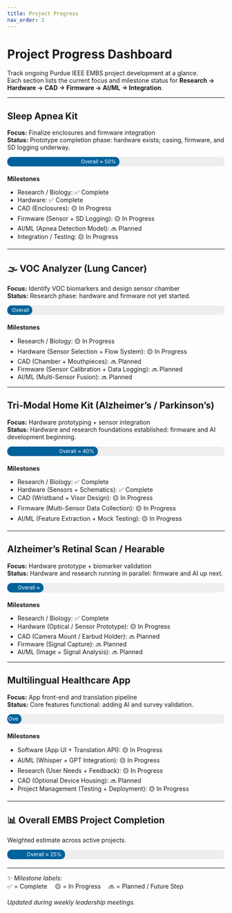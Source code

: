 ```yaml
---
title: Project Progress
nav_order: 2
---
```


# Project Progress Dashboard
Track ongoing Purdue IEEE EMBS project development at a glance.  
Each section lists the current focus and milestone status for **Research → Hardware → CAD → Firmware → AI/ML → Integration**.

<style>
.progress-container {
  width: 100%;
  background-color: #eee;
  border-radius: 10px;
  margin: 8px 0 20px 0;
  height: 22px;
}
.progress-bar {
  height: 22px;
  border-radius: 10px;
  text-align: right;
  padding-right: 8px;
  color: white;
  font-size: 12px;
  line-height: 22px;
}
.bar-green { background-color: #00629B; }
.bar-blue { background-color: #00629B; }
.bar-orange { background-color: #00629B; }
.bar-purple { background-color: #00629B; }
.bar-red { background-color: #00629B; }
.section { margin-bottom: 45px; }
</style>

---

## Sleep Apnea Kit
**Focus:** Finalize enclosures and firmware integration  
**Status:** Prototype completion phase: hardware exists; casing, firmware, and SD logging underway.

<div class="progress-container"><div class="progress-bar bar-blue" style="width:50%;">Overall ≈ 50%</div></div>

**Milestones**
- Research / Biology: ✅ Complete  
- Hardware: ✅ Complete  
- CAD (Enclosures): 🟡 In Progress  
- Firmware (Sensor + SD Logging): 🟡 In Progress  
- AI/ML (Apnea Detection Model): 🔜 Planned  
- Integration / Testing: 🟡 In Progress  

---

## 🌫 VOC Analyzer (Lung Cancer)
**Focus:** Identify VOC biomarkers and design sensor chamber  
**Status:** Research phase: hardware and firmware not yet started.

<div class="progress-container"><div class="progress-bar bar-green" style="width:10%;">Overall ≈ 10%</div></div>

**Milestones**
- Research / Biology: 🟡 In Progress  
- Hardware (Sensor Selection + Flow System): 🟡 In Progress  
- CAD (Chamber + Mouthpieces): 🔜 Planned  
- Firmware (Sensor Calibration + Data Logging): 🔜 Planned  
- AI/ML (Multi-Sensor Fusion): 🔜 Planned  

---

## Tri-Modal Home Kit (Alzheimer’s / Parkinson’s)
**Focus:** Hardware prototyping + sensor integration  
**Status:** Hardware and research foundations established: firmware and AI development beginning.

<div class="progress-container"><div class="progress-bar bar-purple" style="width:40%;">Overall ≈ 40%</div></div>

**Milestones**
- Research / Biology: ✅ Complete  
- Hardware (Sensors + Schematics): ✅ Complete  
- CAD (Wristband + Visor Design): 🟡 In Progress  
- Firmware (Multi-Sensor Data Collection): 🟡 In Progress  
- AI/ML (Feature Extraction + Mock Testing): 🟡 In Progress  

---

## Alzheimer’s Retinal Scan / Hearable
**Focus:** Hardware prototype + biomarker validation  
**Status:** Hardware and research running in parallel: firmware and AI up next.

<div class="progress-container"><div class="progress-bar bar-orange" style="width:15%;">Overall ≈ 15%</div></div>

**Milestones**
- Research / Biology: ✅ Complete  
- Hardware (Optical / Sensor Prototype): 🟡 In Progress  
- CAD (Camera Mount / Earbud Holder): 🔜 Planned  
- Firmware (Signal Capture): 🔜 Planned  
- AI/ML (Image + Signal Analysis): 🔜 Planned  

---

## Multilingual Healthcare App
**Focus:** App front-end and translation pipeline  
**Status:** Core features functional: adding AI and survey validation.

<div class="progress-container"><div class="progress-bar bar-red" style="width:5%;">Overall ≈ 5%</div></div>

**Milestones**
- Software (App UI + Translation API): 🟡 In Progress  
- AI/ML (Whisper + GPT Integration): 🟡 In Progress  
- Research (User Needs + Feedback): 🟡 In Progress  
- CAD (Optional Device Housing): 🔜 Planned  
- Project Management (Testing + Deployment): 🟡 In Progress  

---

## 📊 Overall EMBS Project Completion
Weighted estimate across active projects.

<div class="progress-container"><div class="progress-bar bar-green" style="width:25%;">Overall ≈ 25%</div></div>

---

✨ *Milestone labels:*  
✅ = Complete  🟡 = In Progress  🔜 = Planned / Future Step  

*Updated during weekly leadership meetings.*
